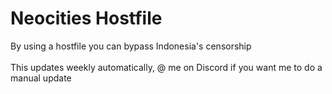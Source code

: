# Neocities Hostfile
By using a hostfile you can bypass Indonesia's censorship  
<br>
This updates weekly automatically, @ me on Discord if you want me to do a manual update